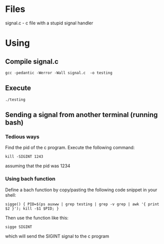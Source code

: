 # Files
signal.c - c file with a stupid signal handler

# Using

## Compile signal.c

```gcc -pedantic -Werror -Wall signal.c  -o testing ```

## Execute

```./testing```

## Sending a signal from another terminal (running bash)

### Tedious ways

Find the pid of the c program. Execute the following command:

```kill -SIGINT 1243```

assuming that the pid was 1234

### Using bach function

Define a bach function by copy/pasting the following code snippet in your shell:

```sigge() { PID=$(ps auxww | grep testing | grep -v grep | awk '{ print $2 }'); kill -$1 $PID; }```

Then use the function like this:

```sigge SIGINT```

which will send the SIGINT signal to the c program

